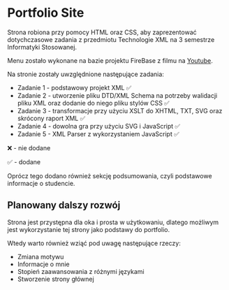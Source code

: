 # Portfolio Site
Strona robiona przy pomocy HTML oraz CSS, aby zaprezentować dotychczasowe zadania z przedmiotu Technologie XML na 3 semestrze Informatyki Stosowanej. 

Menu zostało wykonane na bazie projektu FireBase z filmu na [Youtube](https://youtu.be/biOMz4puGt8).

Na stronie zostały uwzględnione następujące zadania:
- Zadanie 1 - podstawowy projekt XML ✅
- Zadanie 2 - utworzenie pliku DTD/XML Schema na potrzeby walidacji pliku XML oraz dodanie do niego pliku stylów CSS ✅
- Zadanie 3 - transformacje przy użyciu XSLT do XHTML, TXT, SVG oraz skrócony raport XML ✅
- Zadanie 4 - dowolna gra przy użyciu SVG i JavaScript ✅
- Zadanie 5 - XML Parser z wykorzystaniem JavaScript ✅

❌ - nie dodane

✅ - dodane

Oprócz tego dodano również sekcję podsumowania, czyli podstawowe informacje o studencie.

## Planowany dalszy rozwój
Strona jest przystępna dla oka i prosta w użytkowaniu, dlatego możliwym jest wykorzystanie tej strony jako podstawy do portfolio.

Wtedy warto również wziąć pod uwagę następujące rzeczy:
- Zmiana motywu
- Informacje o mnie
- Stopień zaawansowania z różnymi językami
- Stworzenie strony głównej
